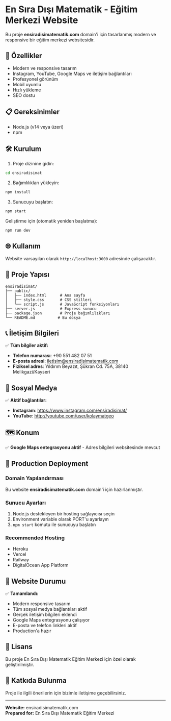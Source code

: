 # En Sıra Dışı Matematik - Eğitim Merkezi Website

Bu proje **ensiradisimatematik.com** domain'i için tasarlanmış modern ve responsive bir eğitim merkezi websitesidir.

## 🚀 Özellikler

- Modern ve responsive tasarım
- Instagram, YouTube, Google Maps ve iletişim bağlantıları
- Profesyonel görünüm
- Mobil uyumlu
- Hızlı yükleme
- SEO dostu

## 📋 Gereksinimler

- Node.js (v14 veya üzeri)
- npm

## 🛠️ Kurulum

1. Proje dizinine gidin:
```bash
cd ensiradisimat
```

2. Bağımlılıkları yükleyin:
```bash
npm install
```

3. Sunucuyu başlatın:
```bash
npm start
```

Geliştirme için (otomatik yeniden başlatma):
```bash
npm run dev
```

## 🌐 Kullanım

Website varsayılan olarak `http://localhost:3000` adresinde çalışacaktır.

## 📁 Proje Yapısı

```
ensiradisimat/
├── public/
│   ├── index.html      # Ana sayfa
│   ├── style.css       # CSS stilleri
│   └── script.js       # JavaScript fonksiyonları
├── server.js           # Express sunucu
├── package.json        # Proje bağımlılıkları
└── README.md          # Bu dosya
```

## 📞 İletişim Bilgileri

✅ **Tüm bilgiler aktif:**
- **Telefon numarası**: +90 551 482 07 51
- **E-posta adresi**: iletisim@ensiradisimatematik.com
- **Fiziksel adres**: Yıldırım Beyazıt, Şükran Cd. 75A, 38140 Melikgazi/Kayseri

## 📱 Sosyal Medya

✅ **Aktif bağlantılar:**
- **Instagram**: https://www.instagram.com/ensiradisimat/
- **YouTube**: http://youtube.com/user/kolaymatgeo

## 🗺️ Konum

✅ **Google Maps entegrasyonu aktif** - Adres bilgileri websitesinde mevcut

## 🚀 Production Deployment

### Domain Yapılandırması
Bu website **ensiradisimatematik.com** domain'i için hazırlanmıştır. 

### Sunucu Ayarları
1. Node.js destekleyen bir hosting sağlayıcısı seçin
2. Environment variable olarak PORT'u ayarlayın
3. `npm start` komutu ile sunucuyu başlatın

### Recommended Hosting
- Heroku
- Vercel
- Railway
- DigitalOcean App Platform

## 🎯 Website Durumu

✅ **Tamamlandı:**
- Modern responsive tasarım
- Tüm sosyal medya bağlantıları aktif
- Gerçek iletişim bilgileri eklendi
- Google Maps entegrasyonu çalışıyor
- E-posta ve telefon linkleri aktif
- Production'a hazır

## 📝 Lisans

Bu proje En Sıra Dışı Matematik Eğitim Merkezi için özel olarak geliştirilmiştir.

## 🤝 Katkıda Bulunma

Proje ile ilgili önerilerin için bizimle iletişime geçebilirsiniz.

---

**Website:** ensiradisimatematik.com  
**Prepared for:** En Sıra Dışı Matematik Eğitim Merkezi
